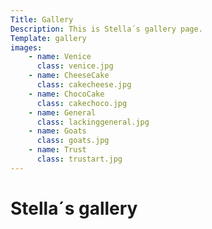 ```yaml
---
Title: Gallery
Description: This is Stella´s gallery page.
Template: gallery
images:
    - name: Venice
      class: venice.jpg
    - name: CheeseCake
      class: cakecheese.jpg
    - name: ChocoCake
      class: cakechoco.jpg
    - name: General
      class: lackinggeneral.jpg
    - name: Goats
      class: goats.jpg
    - name: Trust
      class: trustart.jpg
---
```


Stella´s gallery
==========================
